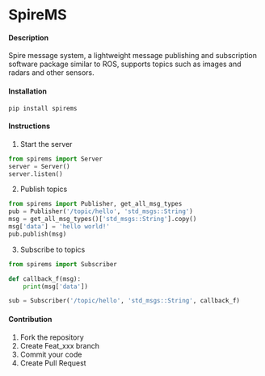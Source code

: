 # SpireMS

#### Description
Spire message system, a lightweight message publishing and subscription software package similar to ROS, supports topics such as images and radars and other sensors.

#### Installation

```
pip install spirems
```

#### Instructions

1.  Start the server
```Python
from spirems import Server
server = Server()
server.listen()
```

2.  Publish topics
```Python
from spirems import Publisher, get_all_msg_types
pub = Publisher('/topic/hello', 'std_msgs::String')
msg = get_all_msg_types()['std_msgs::String'].copy()
msg['data'] = 'hello world!'
pub.publish(msg)
```

3.  Subscribe to topics
```Python
from spirems import Subscriber

def callback_f(msg):
    print(msg['data'])

sub = Subscriber('/topic/hello', 'std_msgs::String', callback_f)
```

#### Contribution

1.  Fork the repository
2.  Create Feat_xxx branch
3.  Commit your code
4.  Create Pull Request
